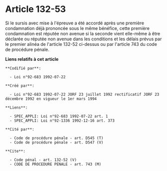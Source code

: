 # Article 132-53

Si le sursis avec mise à l'épreuve a été accordé après une première condamnation déjà prononcée sous le même bénéfice, cette
première condamnation est réputée non avenue si la seconde vient elle-même à être déclarée ou réputée non avenue dans les
conditions et les délais prévus par le premier alinéa de l'article 132-52 ci-dessus ou par l'article 743 du code de procédure
pénale.

**Liens relatifs à cet article**

	**Codifié par**:

	  - Loi n°92-683 1992-07-22

	**Créé par**:

	  - Loi n°92-683 1992-07-22 JORF 23 juillet 1992 rectificatif JORF 23 décembre 1992 en vigueur le 1er mars 1994

	**Liens**:

	  - SPEC_APPLI: Loi n°92-683 1992-07-22 art. 1
	  - SPEC_APPLI: Loi n°92-1336 1992-12-16 art. 373

	**Cité par**:

	  - Code de procédure pénale - art. D545 (T)
	  - Code de procédure pénale - art. D547 (V)

	**Cite**:

	  - Code pénal - art. 132-52 (V)
	  - CODE DE PROCEDURE PENALE - art. 743 (M)
